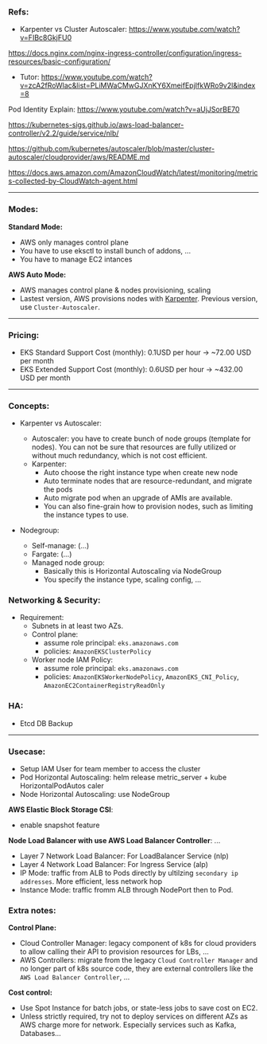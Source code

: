 ### Refs:

* Karpenter vs Cluster Autoscaler: https://www.youtube.com/watch?v=FIBc8GkjFU0

https://docs.nginx.com/nginx-ingress-controller/configuration/ingress-resources/basic-configuration/

* Tutor: https://www.youtube.com/watch?v=zcA2fRoWlac&list=PLiMWaCMwGJXnKY6XmeifEpjIfkWRo9v2l&index=8

Pod Identity Explain: https://www.youtube.com/watch?v=aUjJSorBE70

https://kubernetes-sigs.github.io/aws-load-balancer-controller/v2.2/guide/service/nlb/

https://github.com/kubernetes/autoscaler/blob/master/cluster-autoscaler/cloudprovider/aws/README.md

https://docs.aws.amazon.com/AmazonCloudWatch/latest/monitoring/metrics-collected-by-CloudWatch-agent.html

---

### Modes:

**Standard Mode:**

* AWS only manages control plane
* You have to use eksctl to install bunch of addons, ...
* You have to manage EC2 intances  

**AWS Auto Mode:**

* AWS manages control plane & nodes provisioning, scaling
* Lastest version, AWS provisions nodes with [Karpenter](https://aws.amazon.com/blogs/aws/introducing-karpenter-an-open-source-high-performance-kubernetes-cluster-autoscaler/). Previous version, use `Cluster-Autoscaler`.

---

### Pricing:

+ EKS Standard Support Cost (monthly): 0.1USD per hour -> ~72.00 USD per month
+ EKS Extended Support Cost (monthly): 0.6USD per hour -> ~432.00 USD per month

---

### Concepts:

- Karpenter vs Autoscaler:
  - Autoscaler: you have to create bunch of node groups (template for nodes). You can not be sure that resources are fully utilized or without much redundancy, which is not cost efficient.
  - Karpenter:
    - Auto choose the right instance type when create new node
    - Auto terminate nodes that are resource-redundant, and migrate the pods
    - Auto migrate pod when an upgrade of AMIs are available.
    - You can also fine-grain how to provision nodes, such as limiting the instance types to use.

- Nodegroup:
  - Self-manage: (...)
  - Fargate: (...) 
  - Managed node group:
    - Basically this is Horizontal Autoscaling via NodeGroup
    - You specify the instance type, scaling config, ...

### Networking & Security:

- Requirement:
  - Subnets in at least two AZs.
  - Control plane:
    - assume role principal: `eks.amazonaws.com`
    - policies: `AmazonEKSClusterPolicy`
  - Worker node IAM Policy:
    - assume role principal: `eks.amazonaws.com`
    - policies: `AmazonEKSWorkerNodePolicy`, `AmazonEKS_CNI_Policy`, `AmazonEC2ContainerRegistryReadOnly`

### HA:

- Etcd DB Backup

---

### Usecase:

- Setup IAM User for team member to access the cluster
- Pod Horizontal Autoscaling: helm release metric_server + kube HorizontalPodAutos  caler
- Node Horizontal Autoscaling: use NodeGroup

**AWS Elastic Block Storage CSI**:
  - enable snapshot feature


**Node Load Balancer with use AWS Load Balancer Controller**:
  ...

- Layer 7 Network Load Balancer: For LoadBalancer Service (nlp) 
- Layer 4 Network Load Balancer: For Ingress Service (alp)
- IP Mode: traffic from ALB to Pods directly by ultilzing `secondary ip addresses`. More efficient, less network hop
- Instance Mode: traffic fromm ALB through NodePort then to Pod.

### Extra notes:

**Control Plane:**
  - Cloud Controller Manager: legacy component of k8s for cloud providers to allow calling their API to provision resources for LBs, ...
  - AWS Controllers: migrate from the legacy `Cloud Controller Manager` and no longer part of k8s source code, they are external controllers like the `AWS Load Balancer Controller`, ... 

**Cost control:**
  - Use Spot Instance for batch jobs, or state-less jobs to save cost on EC2.
  - Unless strictly required, try not to deploy services on different AZs as AWS charge more for network. Especially services such as Kafka, Databases... 